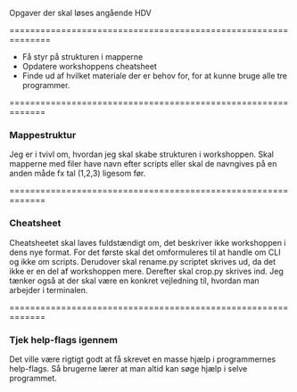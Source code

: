  Opgaver der skal løses angående HDV

==============================================================
 
* Få styr på strukturen i mapperne
* Opdatere workshoppens cheatsheet
* Finde ud af hvilket materiale der er behov for, for at kunne bruge alle tre programmer.

=============================================================

### Mappestruktur
Jeg er i tvivl om, hvordan jeg skal skabe strukturen i workshoppen. Skal mapperne med filer have navn efter scripts eller skal de navngives på en anden måde fx tal (1,2,3) ligesom før.

=============================================================

### Cheatsheet
Cheatsheetet skal laves fuldstændigt om, det beskriver ikke workshoppen i dens nye format. 
For det første skal det omformuleres til at handle om CLI og ikke om scripts. Derudover skal rename.py scriptet skrives ud, da det ikke er en del af workshoppen mere. 
Derefter skal crop.py skrives ind. 
Jeg tænker også at der skal være en konkret vejledning til, hvordan man arbejder i terminalen.

=============================================================

### Tjek help-flags igennem
Det ville være rigtigt godt at få skrevet en masse hjælp i programmernes help-flags. Så brugerne lærer at man altid kan søge hjælp i selve programmet.  

